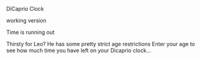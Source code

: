 DiCaprio Clock

working version

Time is running out

Thirsty for Leo? He has some pretty strict age restrictions Enter your age to see how much time you have left on your Dicaprio clock...